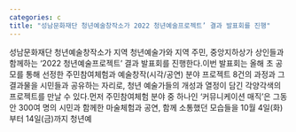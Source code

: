 ```yaml
---
categories: c
title: "성남문화재단 청년예술창작소가 2022 청년예술프로젝트’ 결과 발표회를 진행"
---
```

성남문화재단 청년예술창작소가 지역 청년예술가와 지역 주민, 중앙지하상가 상인들과 함께하는 ‘2022 청년예술프로젝트’ 결과 발표회를 진행한다.이번 발표회는 올해 초 공모를 통해 선정한 주민참여체험과 예술창작(시각/공연) 분야 프로젝트 8건의 과정과 그 결과물을 시민들과 공유하는 자리로, 청년 예술가들의 개성과 열정이 담긴 각양각색의 프로젝트를 만날 수 있다.먼저 주민참여체험 분야 중 하나인 ‘커뮤니케이션 매직’은 그동안 300여 명의 시민과 함께한 마술체험과 공연, 함께 소통했던 모습들을 10월 4일(화)부터 14일(금)까지 청년예